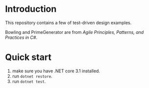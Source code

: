 ﻿# Introduction

This repository contains a few of test-driven design examples.

Bowling and PrimeGenerator are from *Agile Principles, Patterns, and Practices in C#*.

# Quick start

1. make sure you have .NET core 3.1 installed.
2. run `dotnet restore`.
3. run `dotnet test`.
